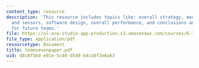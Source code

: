 ```yaml
---
content_type: resource
description: 'This resource includes topics like: overall strategy, mechanical design
  and sensors, software design, overall performance, and conclusions and suggestions
  for future teams.'
file: https://ol-ocw-studio-app-production.s3.amazonaws.com/courses/6-186-mobile-autonomous-systems-laboratory-january-iap-2005/d8c8f5bde01e5c40d549b4ca9f3e6a63_teamsevenpaper.pdf
file_type: application/pdf
resourcetype: Document
title: teamsevenpaper.pdf
uid: d8c8f5bd-e01e-5c40-d549-b4ca9f3e6a63
---
```

